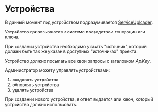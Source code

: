 # Устройства

В данный момент под устройством подразумивается [ServiceUploader](../../ServiceUploader/docs/README.md).

Устройства привязываются к системе посредством генерации апи ключа.

При создании устройства необходимо указать "источник", который должен быть так же указан в доступных "источниках" проекта.

Устройство должно посылать все свои запросы с загаловком *ApiKey*.

Администратор можету управлять устройствами:

1. создавать устройства
1. обновлять устройства
1. удалять устройства

При создании нового устройства, в ответ выдается апи ключ, который устройство должно использовать.